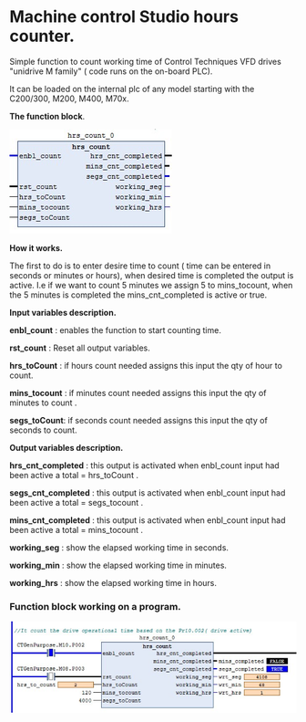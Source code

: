 # Machine control Studio hours counter.
Simple function to count working time of Control Techniques VFD  drives "unidrive M family" ( code runs on the on-board PLC).

It can be loaded on the internal plc of  any model  starting with the C200/300, M200, M400, M70x.

**The function block**.

![](https://github.com/luisgcu/MCS_hrs_counter/blob/master/docs/FB1.jpg)

**How it works.**

The first to do is to enter desire time to count ( time can be  entered in seconds or minutes or hours), when  desired time is completed the output is active.  I.e if we want to count 5 minutes we assign 5 to mins_tocount, when the 5 minutes is completed the mins_cnt_completed is active or true.

**Input variables  description.**

**enbl_count**  : enables the function to start counting time.

**rst_count** : Reset all output variables.

**hrs_toCount** : if hours count needed  assigns this input  the qty of hour to count.

**mins_tocount** : if minutes  count needed  assigns this input  the qty of minutes to count .

**segs_toCount**: if seconds  count needed  assigns this input  the qty of seconds to count. 

**Output variables  description.**

**hrs_cnt_completed** :  this  output  is activated when enbl_count input had been active a total = hrs_toCount .

**segs_cnt_completed** : this  output  is activated when enbl_count input had been active a total = segs_tocount .

**mins_cnt_completed** : this  output  is activated when enbl_count input had been active a total = mins_tocount .

**working_seg** : show the elapsed working time in seconds.

**working_min** : show the elapsed working time in minutes.

**working_hrs** : show the elapsed working time in hours.

### Function block working  on a program.

![](https://github.com/luisgcu/MCS_hrs_counter/blob/master/docs/FB2.jpg)





